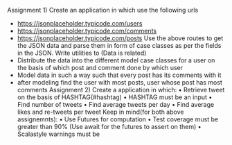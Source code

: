 Assignment 1) Create an application in which use the following urls
- https://jsonplaceholder.typicode.com/users
- https://jsonplaceholder.typicode.com/comments
- https://jsonplaceholder.typicode.com/posts
Use the above routes to get the JSON data and parse them in form of case classes
as per the fields in the JSON.
Write utilities to (Data is related)
- Distribute the data into the different model case classes for a user on the basis of
which post and comment done by which user
- Model data in such a way such that every post has its comments with it
- after modeling find the user with most posts, user whose post has most comments
Assignment 2) Create a application in which:
• Retrieve tweet on the basis of HASHTAG(#hashtag)
• HASHTAG must be an input
• Find number of tweets
• Find average tweets per day
• Find average likes and re-tweets per tweet
Keep in mind(for both above assignemnts):
• Use Futures for computation
• Test coverage must be greater than 90% (Use await for the futures to assert on
them)
• Scalastyle warnings must be
